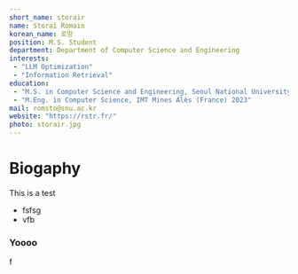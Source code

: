 ```yaml
---
short_name: storair
name: Storaï Romain
korean_name: 로망
position: M.S. Student
department: Department of Computer Science and Engineering
interests:
 - "LLM Optimization"
 - "Information Retrieval"
education:
 - "M.S. in Computer Science and Engineering, Seoul National University 2023~"
 - "M.Eng. in Computer Science, IMT Mines Alès (France) 2023"
mail: romsto@snu.ac.kr
website: "https://rstr.fr/"
photo: storair.jpg
---
```

# Biogaphy
This is a test
- fsfsg
- vfb

### Yoooo
f